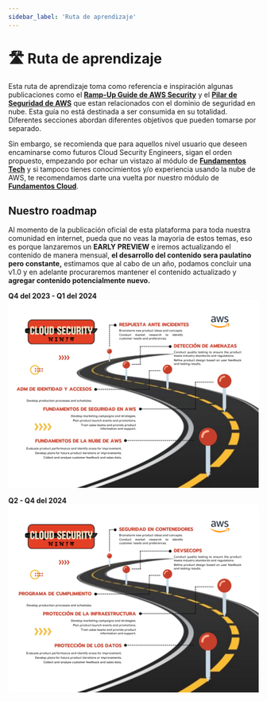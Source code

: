 ```yaml
---
sidebar_label: 'Ruta de aprendizaje'
---
```


# 🛣️ Ruta de aprendizaje
Esta ruta de aprendizaje toma como referencia e inspiración algunas publicaciones como el **[Ramp-Up Guide de AWS Security](https://d1.awsstatic.com/training-and-certification/ramp-up_guides/Ramp-Up_Guide_Security.pdf)** y el **[Pilar de Seguridad de AWS](https://docs.aws.amazon.com/es_es/wellarchitected/latest/security-pillar/welcome.html)** que estan relacionados con el dominio de seguridad en nube. Esta guía no está destinada a ser consumida en su totalidad. Diferentes secciones abordan diferentes objetivos que pueden tomarse por separado.

Sin embargo, se recomienda que para aquellos nivel usuario que deseen encaminarse como futuros Cloud Security Engineers, sigan el orden propuesto, empezando por echar un vistazo al módulo de **[Fundamentos Tech](/docs/fundamentos/)** y si tampoco tienes conocimientos y/o experiencia usando la nube de AWS, te recomendamos darte una vuelta por nuestro módulo de **[Fundamentos Cloud](/docs/cloud/)**.

## Nuestro roadmap
Al momento de la publicación oficial de esta plataforma para toda nuestra comunidad en internet, pueda que no veas la mayoria de estos temas, eso es porque lanzaremos un **EARLY PREVIEW** e iremos actualizando el contenido de manera mensual, **el desarrollo del contenido sera paulatino pero constante,** estimamos que al cabo de un año, podamos concluir una v1.0 y en adelante procuraremos mantener el contenido actualizado y **agregar contenido potencialmente nuevo.**

**Q4 del 2023 - Q1 del 2024**
![Cloud Security Ninja Roadmap](./img/roadmap_p1.svg)

**Q2 - Q4 del 2024**
![Cloud Security Ninja Roadmap](./img/roadmap_p2.svg)
